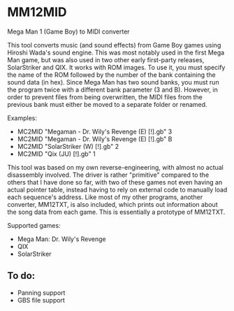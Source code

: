 # MM12MID
Mega Man 1 (Game Boy) to MIDI converter

This tool converts music (and sound effects) from Game Boy games using Hiroshi Wada's sound engine. This was most notably used in the first Mega Man game, but was also used in two other early first-party releases, SolarStriker and QIX.
It works with ROM images. To use it, you must specify the name of the ROM followed by the number of the bank containing the sound data (in hex). Since Mega Man has two sound banks, you must run the program twice with a different bank parameter (3 and B). However, in order to prevent files from being overwritten, the MIDI files from the previous bank must either be moved to a separate folder or renamed.

Examples:
* MC2MID "Megaman - Dr. Wily's Revenge (E) [!].gb" 3
* MC2MID "Megaman - Dr. Wily's Revenge (E) [!].gb" B
* MC2MID "SolarStriker (W) [!].gb" 2
* MC2MID "Qix (JU) [!].gb" 1

This tool was based on my own reverse-engineering, with almost no actual disassembly involved. The driver is rather "primitive" compared to the others that I have done so far, with two of these games not even having an actual pointer table, instead having to rely on external code to manually load each sequence's address.
Like most of my other programs, another converter, MM12TXT, is also included, which prints out information about the song data from each game. This is essentially a prototype of MM12TXT.

Supported games:
* Mega Man: Dr. Wily's Revenge
* QIX
* SolarStriker

## To do:
  * Panning support
  * GBS file support
